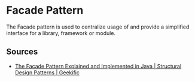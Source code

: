 # Facade Pattern

The Facade pattern is used to centralize usage of and provide a simplified interface for a library, framework or module.

## Sources

- [The Facade Pattern Explained and Implemented in Java | Structural Design Patterns | Geekific](https://www.youtube.com/watch?v=xWk6jvqyhAQ)